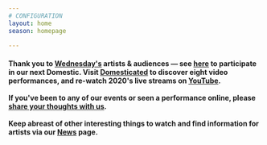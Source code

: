```yaml
---
# CONFIGURATION
layout: home
season: homepage

---
```

#### Thank you to [Wednesday's](/current/2021-domestic) artists & audiences — see <a href="http://domesticmcr.posthaven.com" target="_blank">here</a> to participate in our next Domestic. Visit <a href="http://domesticatedonline.org" target="_blank">Domesticated</a> to discover eight video performances, and re-watch 2020's live streams on <a href="http://bit.ly/YTwarnmcr" target="_blank">YouTube</a>.<br><br>If you've been to any of our events or seen a performance online, please <a href="http://bit.ly/warnmcrfeedback" target="_blank">share your thoughts with us</a>.<br><br>Keep abreast of other interesting things to watch and find information for artists via our [News](/news) page.
